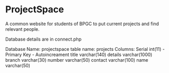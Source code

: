 ProjectSpace
============

A common website for students of BPGC to put current projects and find relevant people.

Database details are in connect.php

Database Name: projectspace
table name: projects
Columns: 
Serial int(11) - Primary Key - Autoincreament
title varchar(140)
details varchar(1000)
branch varchar(30)
number varchar(50)
contact varchar(100)
name varchar(50)
